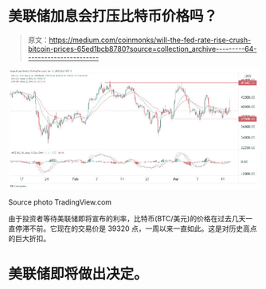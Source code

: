 # 美联储加息会打压比特币价格吗？

> 原文：<https://medium.com/coinmonks/will-the-fed-rate-rise-crush-bitcoin-prices-65ed1bcb8780?source=collection_archive---------64----------------------->

![](img/23d5c8e71c91ce8212f5e2292c85a4c7.png)

Source photo TradingView.com

由于投资者等待美联储即将宣布的利率，比特币(BTC/美元)的价格在过去几天一直停滞不前。它现在的交易价是 39320 点，一周以来一直如此。这是对历史高点的巨大折扣。

# 美联储即将做出决定。